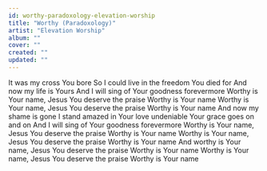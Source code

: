 ```yaml
---
id: worthy-paradoxology-elevation-worship
title: "Worthy (Paradoxology)"
artist: "Elevation Worship"
album: ""
cover: ""
created: ""
updated: ""
---
```


It was my cross You bore
So I could live in the freedom You died for
And now my life is Yours
And I will sing of Your goodness forevermore
Worthy is Your name, Jesus
You deserve the praise
Worthy is Your name
Worthy is Your name, Jesus
You deserve the praise
Worthy is Your name
And now my shame is gone
I stand amazed in Your love undeniable
Your grace goes on and on
And I will sing of Your goodness forevermore
Worthy is Your name, Jesus
You deserve the praise
Worthy is Your name
Worthy is Your name, Jesus
You deserve the praise
Worthy is Your name
And worthy is Your name, Jesus
You deserve the praise
Worthy is Your name
Worthy is Your name, Jesus
You deserve the praise
Worthy is Your name